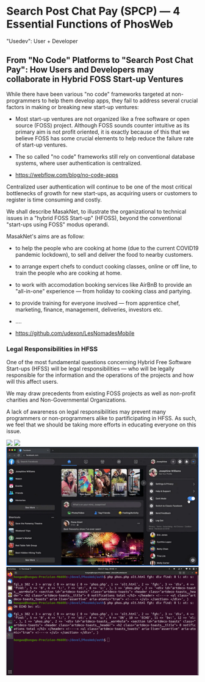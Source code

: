 # Search Post Chat Pay (SPCP) &mdash; 4 Essential Functions of PhosWeb

"Usedev": User + Developer

## From "No Code" Platforms to "Search Post Chat Pay": How Users and Developers may collaborate in Hybrid FOSS Start-up Ventures

While there have been various "no code" frameworks targeted at non-programmers to help them develop apps, they fail to address several crucial factors in making or breaking new start-up ventures:

- Most start-up ventures are not organized like a free software or open source (FOSS) project. Although FOSS sounds counter intuitive as its primary aim is not profit oriented, it is exactly because of this that we believe FOSS has some crucial elements to help reduce the failure rate of start-up ventures.

- The so called "no code" frameworks still rely on conventional database systems, where user authentication is centralized. 

- https://webflow.com/blog/no-code-apps

Centralized user authentication will continue to be one of the most critical bottlenecks of growth for new start-ups, as acquiring users or customers to register is time consuming and costly.

We shall describe MasakNet, to illustrate the organizational to technical issues in a "hybrid FOSS Start-up" (HFOSS), beyond the conventional "start-ups using FOSS" modus operandi.

MasakNet's aims are as follow:
- to help the people who are cooking at home (due to the current COVID19 pandemic lockdown), to sell and deliver the food to nearby customers.
- to arrange expert chefs to conduct cooking classes, online or off line, to train the people who are cooking at home.
- to work with accomodation booking services like AirBnB to provide an "all-in-one" experience &mdash; from holiday to cooking class and partying.
- to provide training for everyone involved &mdash; from apprentice chef, marketing, finance, management, deliveries, investors etc.
- .... 

- https://github.com/udexon/LesNomadesMobile

### Legal Responsibilities in HFSS

One of the most fundamental questions concerning Hybrid Free Software Start-ups (HFSS) will be legal responsibilities &mdash; who will be legally responsible for the information and the operations of the projects and how will this affect users.

We may draw precedents from existing FOSS projects as well as non-profit charities and Non-Governmental Organizations.

A lack of awareness on legal responsibilities may prevent many programmers or non-programmers alike to partificipating in HFSS. As such, we feel that we should be taking more efforts in educating everyone on this issue.


<img src="https://github.com/udexon/Hydergraph/blob/master/Hydergraph/Google-Search-Spreadsheet.png" width=600>

<img src="https://github.com/udexon/Hydergraph/blob/master/Hydergraph/GASP.png" width=600>

<img src="https://github.com/udexon/PhosWeb/blob/master/img/Facebook_Dark.png" width=600>

<img src="https://github.com/udexon/PhosWeb/blob/master/img/terminal.png" width=600>


